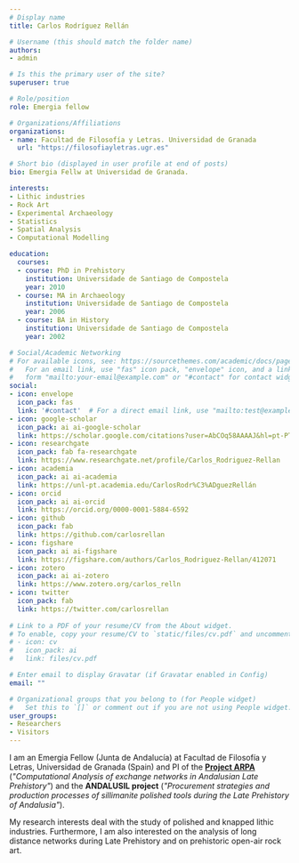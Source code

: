 ```yaml
---
# Display name
title: Carlos Rodríguez Rellán

# Username (this should match the folder name)
authors:
- admin

# Is this the primary user of the site?
superuser: true

# Role/position
role: Emergia fellow

# Organizations/Affiliations
organizations:
- name: Facultad de Filosofía y Letras. Universidad de Granada
  url: "https://filosofiayletras.ugr.es"

# Short bio (displayed in user profile at end of posts)
bio: Emergia Fellw at Universidad de Granada.

interests:
- Lithic industries
- Rock Art
- Experimental Archaeology
- Statistics
- Spatial Analysis
- Computational Modelling

education:
  courses:
  - course: PhD in Prehistory
    institution: Universidade de Santiago de Compostela
    year: 2010
  - course: MA in Archaeology
    institution: Universidade de Santiago de Compostela
    year: 2006
  - course: BA in History
    institution: Universidade de Santiago de Compostela
    year: 2002

# Social/Academic Networking
# For available icons, see: https://sourcethemes.com/academic/docs/page-builder/#icons
#   For an email link, use "fas" icon pack, "envelope" icon, and a link in the
#   form "mailto:your-email@example.com" or "#contact" for contact widget.
social:
- icon: envelope
  icon_pack: fas
  link: '#contact'  # For a direct email link, use "mailto:test@example.org".
- icon: google-scholar
  icon_pack: ai ai-google-scholar
  link: https://scholar.google.com/citations?user=AbCOq58AAAAJ&hl=pt-PT
- icon: researchgate
  icon_pack: fab fa-researchgate
  link: https://www.researchgate.net/profile/Carlos_Rodriguez-Rellan
- icon: academia
  icon_pack: ai ai-academia
  link: https://unl-pt.academia.edu/CarlosRodr%C3%ADguezRellán
- icon: orcid
  icon_pack: ai ai-orcid
  link: https://orcid.org/0000-0001-5884-6592
- icon: github
  icon_pack: fab
  link: https://github.com/carlosrellan
- icon: figshare
  icon_pack: ai ai-figshare
  link: https://figshare.com/authors/Carlos_Rodriguez-Rellan/412071
- icon: zotero
  icon_pack: ai ai-zotero
  link: https://www.zotero.org/carlos_relln
- icon: twitter
  icon_pack: fab
  link: https://twitter.com/carlosrellan
  
# Link to a PDF of your resume/CV from the About widget.
# To enable, copy your resume/CV to `static/files/cv.pdf` and uncomment the lines below.
# - icon: cv
#   icon_pack: ai
#   link: files/cv.pdf

# Enter email to display Gravatar (if Gravatar enabled in Config)
email: ""

# Organizational groups that you belong to (for People widget)
#   Set this to `[]` or comment out if you are not using People widget.
user_groups:
- Researchers
- Visitors
---
```


I am an Emergia Fellow (Junta de Andalucía) at Facultad de Filosofía y Letras, Universidad de Granada (Spain) and PI of the <strong>[Project ARPA](https://proyectos.ugr.es/arpa/)</strong> (<em>"Computational Analysis of exchange networks in Andalusian Late Prehistory"</em>) and the <strong>ANDALUSIL project</strong> (<em>"Procurement strategies and production processes of sillimanite polished tools during the Late Prehistory of Andalusia"</em>).

My research interests deal with the study of polished and knapped lithic industries. Furthermore, I am also interested on the analysis of long distance networks during Late Prehistory and on prehistoric open-air rock art.
